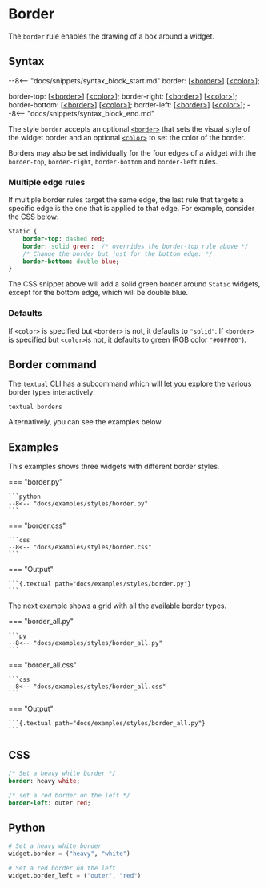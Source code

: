 # Border

The `border` rule enables the drawing of a box around a widget.

## Syntax

--8<-- "docs/snippets/syntax_block_start.md"
border: [<a href="../../css_types/border">&lt;border&gt;</a>] [<a href="../../css_types/color">&lt;color&gt;</a>];

border-top: [<a href="../../css_types/border">&lt;border&gt;</a>] [<a href="../../css_types/color">&lt;color&gt;</a>];
border-right: [<a href="../../css_types/border">&lt;border&gt;</a>] [<a href="../../css_types/color">&lt;color&gt;</a>];
border-bottom: [<a href="../../css_types/border">&lt;border&gt;</a>] [<a href="../../css_types/color">&lt;color&gt;</a>];
border-left: [<a href="../../css_types/border">&lt;border&gt;</a>] [<a href="../../css_types/color">&lt;color&gt;</a>];
--8<-- "docs/snippets/syntax_block_end.md"

The style `border` accepts an optional [`<border>`](../../css_types/border) that sets the visual style of the widget border and an optional [`<color>`](../../css_types/color) to set the color of the border.

Borders may also be set individually for the four edges of a widget with the `border-top`, `border-right`, `border-bottom` and `border-left` rules.

### Multiple edge rules

If multiple border rules target the same edge, the last rule that targets a specific edge is the one that is applied to that edge.
For example, consider the CSS below:

```sass
Static {
    border-top: dashed red;
    border: solid green;  /* overrides the border-top rule above */
    /* Change the border but just for the bottom edge: */
    border-bottom: double blue;
}
```

The CSS snippet above will add a solid green border around `Static` widgets, except for the bottom edge, which will be double blue.

### Defaults

If `<color>` is specified but `<border>` is not, it defaults to `"solid"`.
If `<border>` is specified but `<color>`is not, it defaults to green (RGB color `"#00FF00"`).

## Border command

The `textual` CLI has a subcommand which will let you explore the various border types interactively:

```
textual borders
```

Alternatively, you can see the examples below.

## Examples

This examples shows three widgets with different border styles.

=== "border.py"

    ```python
    --8<-- "docs/examples/styles/border.py"
    ```

=== "border.css"

    ```css
    --8<-- "docs/examples/styles/border.css"
    ```

=== "Output"

    ```{.textual path="docs/examples/styles/border.py"}
    ```

The next example shows a grid with all the available border types.

=== "border_all.py"

    ```py
    --8<-- "docs/examples/styles/border_all.py"
    ```

=== "border_all.css"

    ```css
    --8<-- "docs/examples/styles/border_all.css"
    ```

=== "Output"

    ```{.textual path="docs/examples/styles/border_all.py"}
    ```

## CSS

```sass
/* Set a heavy white border */
border: heavy white;

/* set a red border on the left */
border-left: outer red;
```

## Python

```python
# Set a heavy white border
widget.border = ("heavy", "white")

# Set a red border on the left
widget.border_left = ("outer", "red")
```
